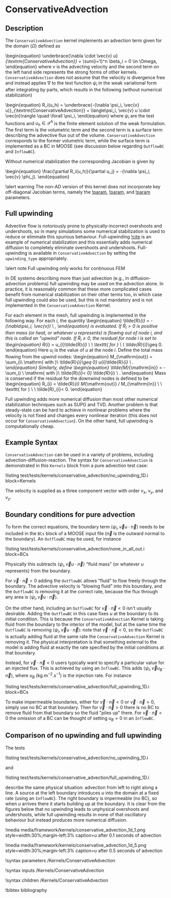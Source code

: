# ConservativeAdvection

## Description

The `ConservativeAdvection` kernel implements an advection term given for the domain ($\Omega$) defined as

\begin{equation}
\underbrace{\nabla \cdot \vec{v} u}_{\textrm{ConservativeAdvection}} + \sum_{i=1}^n \beta_i = 0 \in \Omega,
\end{equation}
where $v$ is the advecting velocity and the second term on the left hand side
represents the strong forms of other kernels. `ConservativeAdvection` does not assume
that the velocity is divergence free and instead applies $\nabla$ to the test
function $\psi_i$ in the weak variational form after integrating by parts,
which results in the following (without numerical stabilization)

\begin{equation}
R_i(u_h) = \underbrace{-(\nabla \psi_i, \vec{v} u)}_{\textrm{ConservativeAdvection}} + \langle\psi_i, \vec{v} u
\cdot \vec{n}\rangle \quad \forall \psi_i,
\end{equation}
where $\psi_i$ are the test functions and $u_h \in \mathcal{S}^h$ is the finite
element solution of the weak formulation. The first term is the volumetric term and the second term
is a surface term describing the advective flux out of the
volume. `ConservativeAdvection` corresponds to the former volumetric term, while the surface term is implemented as a BC in MOOSE (see discussion below regarding `OutflowBC` and `InflowBC`).

Without numerical stabilization the corresponding Jacobian is given by

\begin{equation}
\frac{\partial R_i(u_h)}{\partial u_j} = -(\nabla \psi_i, \vec{v} \phi_j).
\end{equation}

!alert warning
The non-AD version of this kernel does not incorporate key off-diagonal Jacobian terms, namely the [!param](velocity_as_variable_gradient), [!param](velocty_variable), and [!param](velocity_material) parameters.

## Full upwinding

Advective flow is notoriously prone to physically-incorrect overshoots
and undershoots, so in many simulations some numerical stabilization
is used to reduce or eliminate this spurious behaviour.
Full-upwinding [!cite](dalen1979,adhikary2011) is an example of
numerical stabilization and this essentially adds numerical diffusion
to completely eliminate overshoots and undershoots.  Full-upwinding is
available in `ConservativeAdvection` by setting the `upwinding_type`
appropriately.

!alert note
Full upwinding only works for continuous FEM

In DE systems describing more than just advection (e.g., in
diffusion-advection problems) full upwinding may be used on the
advection alone.  In practice, it is reasonably common that these more
complicated cases benefit from numerical stabilization on their
other terms too, in which case full upwinding could also be used, but
this is not mandatory and is not implemented in the
`ConservativeAdvection` Kernel.

For each element in the mesh, full upwinding is implemented in the
following way.  For each $i$, the quantity
\begin{equation}
\tilde{R}_{i} = -(\nabla\psi_i, \vec{v}) \ ,
\end{equation}
is evaluated.  If $\tilde{R}_{i}>0$ is positive then mass (or heat, or whatever $u$
represents) is flowing *out* of node $i$, and this is called an
"upwind" node.  If $\tilde{R}_{i}\geq 0$, the residual for node $i$
is set to
\begin{equation}
R_{i} = u_{i}\tilde{R}_{i} \ \ \texttt{ for } \ \ \tilde{R}_{i}\geq 0.
\end{equation}
Here $u_{i}$ is the value of $u$ at the node $i$.  Define the total
mass flowing from the upwind nodes:
\begin{equation}
M_{\mathrm{out}} = \sum_{i\ \mathrm{ with }\ \tilde{R}_{i}\geq 0}
u_{i}\tilde{R}_{i} \ .
\end{equation}
Similarly, define
\begin{equation}
\tilde{M}_{\mathrm{in}} = - \sum_{i \ \mathrm{ with }\  \tilde{R}_{i}< 0}
\tilde{R}_{i} \ .
\end{equation}
Mass is conserved if the residual for the downwind nodes is defined to
be
\begin{equation}
R_{i} = \tilde{R}_{i} M_{\mathrm{out}} / M_{\mathrm{in}}  \ \ \texttt{ for } \ \ \tilde{R}_{i}< 0.
\end{equation}

Full upwinding adds more numerical diffusion than most other numerical
stabilization techniques such as SUPG and TVD.  Another problem is
that steady-state can be hard to achieve in nonlinear problems where
the velocity is not fixed and changes every nonlinear iteration (this
does not occur for `ConservativeAdvection`).  On the other hand, full
upwinding is computationally cheap.



## Example Syntax

`ConservativeAdvection` can be used in a variety of problems, including
advection-diffusion-reaction. The syntax for `ConservativeAdvection` is
demonstrated in this `Kernels` block from a pure advection test case:

!listing test/tests/kernels/conservative_advection/no_upwinding_1D.i block=Kernels

The velocity is supplied as a three component vector with order $v_x$,
$v_y$, and  $v_z$.

## Boundary conditions for pure advection

To form the correct equations, the boundary term $\langle\psi_i, \vec{v} u
\cdot \vec{n}\rangle$ needs to be included in the `BCs` block of a
MOOSE input file ($\vec{n}$ is the outward normal to the boundary).  An
`OutflowBC` may be used, for instance

!listing test/tests/kernels/conservative_advection/none_in_all_out.i block=BCs

Physically this subtracts $\langle\psi_i, \vec{v} u \cdot
\vec{n}\rangle$ "fluid mass" (or whatever $u$ represents) from the boundary.

For $\vec{v} \cdot \vec{n} > 0$ adding the `OutflowBC` allows "fluid" to flow
freely through the boundary. The advective velocity is "blowing fluid" into this boundary, and the `OutflowBC` is removing it at the correct rate, because the flux through any area is $\langle\psi_i, \vec{v} u \cdot
\vec{n}\rangle$.

On the other hand, including an `OutflowBC` for $\vec{v} \cdot \vec{n}
< 0$ isn't usually desirable.  Adding the
`OutflowBC` in this case fixes $u$ at the boundary to its initial
condition. This is because the `ConservativeAdvection` Kernel is taking
fluid from the boundary to the interior of the model, but at the
same time the `OutflowBC` is removing $\langle\psi_i, \vec{v} u \cdot
\vec{n}\rangle$: note that $\vec{v} \cdot \vec{n} < 0$, so the
`OutflowBC` is actually adding fluid at the same rate the
`ConservativeAdvection` Kernel is removing it. The physical interpretation
is that something external to the model is adding fluid at exactly the
rate specified by the initial conditions at that boundary.

Instead, for $\vec{v} \cdot \vec{n} < 0$ users typically want to specify a particular value for an
injected flux.  This is achieved by using an `InflowBC`.  This adds $\langle\psi_i, \vec{v} u_{B} \cdot
\vec{n}\rangle$, where $u_B$ (kg.m$^{-2}$.s$^{-1}$) is the injection
rate.  For instance

!listing test/tests/kernels/conservative_advection/full_upwinding_1D.i block=BCs

To make impermeable boundaries, either for $\vec{v} \cdot \vec{n} < 0$
or $\vec{v} \cdot \vec{n} > 0$, simply use
no BC at that boundary. Then for $\vec{v} \cdot \vec{n} > 0$ there is no BC to remove fluid
from that boundary so the fluid "piles up" there. For $\vec{v} \cdot \vec{n} < 0$ the
omission of a BC can be thought of setting $u_B=0$ in an
`InflowBC`.

## Comparison of no upwinding and full upwinding

The tests

!listing test/tests/kernels/conservative_advection/no_upwinding_1D.i

and

!listing test/tests/kernels/conservative_advection/full_upwinding_1D.i

describe the same physical situation: advection from left to right
along a line.  A source at the left boundary introduces $u$ into the
domain at a fixed rate (using an `InflowBC`).  The right boundary is
impermeable (no BC), so when $u$ arrives
there it starts building up at the boundary.  It is clear from the
figures below that no upwinding leads to unphysical overshoots and
undershoots, while full upwinding results in none of that oscillatory
behaviour but instead produces more numerical diffusion.

!media media/framework/kernels/conservative_advection_1d_1.png style=width:30%;margin-left:3% caption=$u$ after 0.1 seconds of advection

!media media/framework/kernels/conservative_advection_1d_5.png style=width:30%;margin-left:3% caption=$u$ after 0.5 seconds of advection

!syntax parameters /Kernels/ConservativeAdvection

!syntax inputs /Kernels/ConservativeAdvection

!syntax children /Kernels/ConservativeAdvection

!bibtex bibliography
